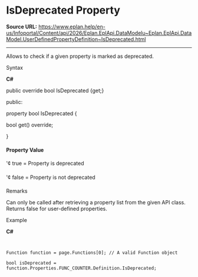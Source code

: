 # IsDeprecated Property

**Source URL:** https://www.eplan.help/en-us/Infoportal/Content/api/2026/Eplan.EplApi.DataModelu~Eplan.EplApi.DataModel.UserDefinedPropertyDefinition~IsDeprecated.html

---

Allows to check if a given property is marked as deprecated.

Syntax

**C#**



public override bool IsDeprecated {get;}

public:

property bool IsDeprecated {

   bool get() override;

}


#### Property Value

'¢ true = Property is deprecated

'¢ false = Property is not deprecated

Remarks

Can only be called after retrieving a property list from the given API class. Returns false for user-defined properties.

Example

**C#**

```


Function function = page.Functions[0]; // A valid Function object

bool isDeprecated = function.Properties.FUNC_COUNTER.Definition.IsDeprecated;

```
